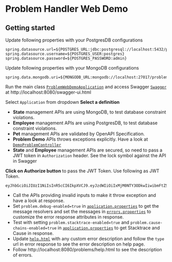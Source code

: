 # Problem Handler Web Demo

## Getting started

Update following properties with your PostgresDB configurations

```properties
spring.datasource.url=${POSTGRES_URL:jdbc:postgresql://localhost:5432/problem_web_db}
spring.datasource.username=${POSTGRES_USER:postgres}
spring.datasource.password=${POSTGRES_PASSWORD:admin}
```

Update following properties with your MongoDB configurations
```properties
spring.data.mongodb.uri=${MONGODB_URL:mongodb://localhost:27017/problem_web_db}
```

Run the main class [`ProblemWebDemoApplication`](src/main/java/com/ksoot/problem/demo/ProblemWebDemoApplication.java) 
and access Swagger [`Swagger`](http://localhost:8080/swagger-ui.html) at http://localhost:8080/swagger-ui.html

Select `Application` from dropdown **Select a definition**

* **State** management APIs are using MongoDB, to test database constraint violations.
* **Employee** management APIs are using PostgresDB, to test database constraint violations.
* **Pet** management APIs are validated by OpenAPI Specification.
* **Problem Demo** APIs throws exceptions explicitly. 
Have a look at [`DemoProblemController`](src/main/java/com/ksoot/problem/demo/controller/DemoProblemController.java)
* **State** and **Employee** management APIs are secured, so need to pass a JWT token in `Authorization` header.
See the lock symbol against the API in Swagger

**Click on Authorize button** to pass the JWT Token. Use following as JWT Token.
```
eyJhbGciOiJIUzI1NiIsInR5cCI6IkpXVCJ9.eyJzdWIiOiIxMjM0NTY3ODkwIiwibmFtZSI6IkpvaG4gRG9lIiwiaWF0IjoxNTE2MjM5MDIyfQ.SflKxwRJSMeKKF2QT4fwpMeJf36POk6yJV_adQssw5c
```

* Call the APIs providing invalid inputs to make it throw exception and have a look at response.
* Set `problem.debug-enabled=true` in [`application.properties`](src/main/resources/config/application.properties) to get the message resolvers 
and set the messages in [`errors.properties`](src/main/resources/i18n/errors.properties) to customize the error response attributes in response.
* Test with setting `problem.stacktrace-enabled=true` and `problem.cause-chains-enabled=true` 
in [`application.properties`](src/main/resources/config/application.properties) to get Stacktrace and Cause in response.
* Update [`help.html`](src/main/resources/static/problems/help.html) with any custom error description and follow the `type` 
url in error response to see the error description on help page.
* Follow http://localhost:8080/problems/help.html to see the description of errors.